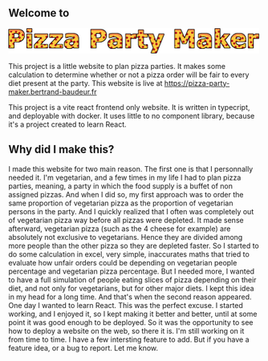 ## Welcome to
<img src="/src/assets/Title.png" width=500px/>

This project is a little website to plan pizza parties.
It makes some calculation to determine whether or not a pizza order will be fair to every diet present at the party.
This website is live at
https://pizza-party-maker.bertrand-baudeur.fr

This project is a vite react frontend only website.
It is written in typecript, and deployable with docker.
It uses little to no component library, because it's a project created to learn React.

## Why did I make this?

I made this website for two main reason.
The first one is that I personnally needed it.
I'm vegetarian, and a few times in my life I had to plan pizza parties, meaning, a party in which the food supply is a buffet of non assigned pizzas.
And when I did so, my first approach was to order the same proportion of vegetarian pizza as the proportion of vegetarian persons in the party.
And I quickly realized that I often was completely out of vegetarian pizza way before all pizzas were depleted.
It made sense afterward, vegetarian pizza (such as the 4 cheese for example) are absolutely not exclusive to vegetarians. Hence they are divided among more people than the other pizza so they are depleted faster.
So I started to do some calculation in excel, very simple, inaccurates maths that tried to evaluate how unfair orders could be depending on vegetarian people percentage and vegetarian pizza percentage.
But I needed more, I wanted to have a full simulation of people eating slices of pizza depending on their diet, and not only for vegetarians, but for other major diets.
I kept this idea in my head for a long time.
And that's when the second reason appeared.
One day I wanted to learn React.
This was the perfect excuse.
I started working, and I enjoyed it, so I kept making it better and better, until at some point it was good enough to be deployed. So it was the opportunity to see how to deploy a website on the web, so there it is.
I'm still working on it from time to time.
I have a few intersting feature to add.
But if you have a feature idea, or a bug to report. Let me know.